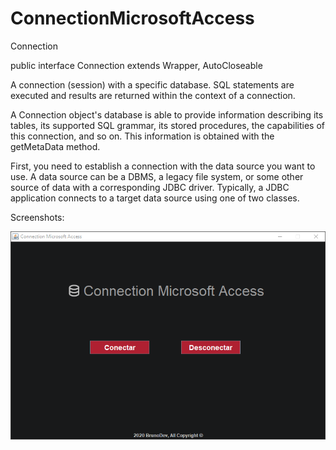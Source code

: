 # ConnectionMicrosoftAccess

Connection

public interface Connection
extends Wrapper, AutoCloseable

A connection (session) with a specific database. SQL statements are executed and 
results are returned within the context of a connection.

A Connection object's database is able to provide information describing its tables, 
its supported SQL grammar, its stored procedures, the capabilities of this connection, 
and so on. This information is obtained with the getMetaData method.

First, you need to establish a connection with the data source you want to use. 
A data source can be a DBMS, a legacy file system, or some other source of data with 
a corresponding JDBC driver. Typically, a JDBC application connects to a target data 
source using one of two classes.

Screenshots: 

![Image](https://github.com/BrunoBeltreGuzman/ConnectionMicrosoftAccess/blob/master/Screenshot.png)
